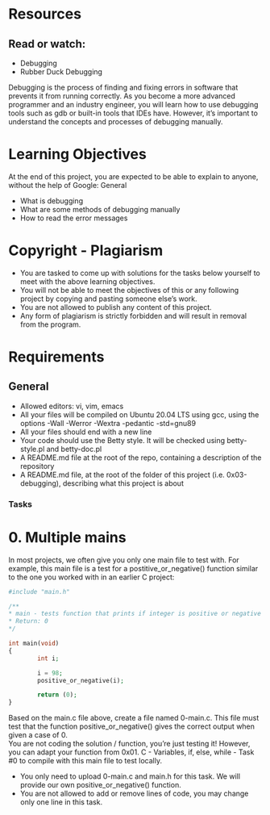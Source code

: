# Resources

## Read or watch:

   * Debugging
   * Rubber Duck Debugging

Debugging is the process of finding and fixing errors in software that prevents it from running correctly. As you become a more advanced programmer and an industry engineer, you will learn how to use debugging tools such as gdb or built-in tools that IDEs have. However, it’s important to understand the concepts and processes of debugging manually.
# Learning Objectives

At the end of this project, you are expected to be able to explain to anyone, without the help of Google:
General

  *  What is debugging
  *  What are some methods of debugging manually
  *  How to read the error messages

# Copyright - Plagiarism

  *  You are tasked to come up with solutions for the tasks below yourself to meet with the above learning objectives.
  *  You will not be able to meet the objectives of this or any following project by copying and pasting someone else’s work.
  *  You are not allowed to publish any content of this project.
  *  Any form of plagiarism is strictly forbidden and will result in removal from the program.

# Requirements
## General

   * Allowed editors: vi, vim, emacs
   * All your files will be compiled on Ubuntu 20.04 LTS using gcc, using the options -Wall -Werror -Wextra -pedantic -std=gnu89
   * All your files should end with a new line
   * Your code should use the Betty style. It will be checked using betty-style.pl and betty-doc.pl
   * A README.md file at the root of the repo, containing a description of the repository
   * A README.md file, at the root of the folder of this project (i.e. 0x03-debugging), describing what this project is about

### Tasks
# 0. Multiple mains 
In most projects, we often give you only one main file to test with. For example, this main file is a test for a postitive_or_negative() function similar to the one you worked with in an earlier C project:
```PHP
#include "main.h"

/**
* main - tests function that prints if integer is positive or negative
* Return: 0
*/

int main(void)
{
        int i;

        i = 98;
        positive_or_negative(i);

        return (0);
}
```
Based on the main.c file above, create a file named 0-main.c. This file must test that the function positive_or_negative() gives the correct output when given a case of 0. </br>
You are not coding the solution / function, you’re just testing it! However, you can adapt your function from 0x01. C - Variables, if, else, while - Task #0 to compile with this main file to test locally.
  *  You only need to upload 0-main.c and main.h for this task. We will provide our own positive_or_negative() function.
  *  You are not allowed to add or remove lines of code, you may change only one line in this task.


